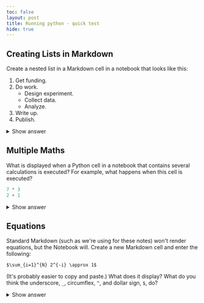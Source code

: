 ```yaml
---
toc: false
layout: post
title: Running python - quick test
hide: true
---
```


## Creating Lists in Markdown

Create a nested list in a Markdown cell in a notebook that looks like this:

1.  Get funding.
2.  Do work.
    *   Design experiment.
    *   Collect data.
    *   Analyze.
3.  Write up.
4.  Publish.

<details>
  <summary>Show answer</summary>

Note that the bullet list is indented 2 spaces so that it is inline with the items of the numbered list.
~~~
1.  Get funding.
2.  Do work.
    *   Design experiment.
    *   Collect data.
    *   Analyze.
3.  Write up.
4.  Publish.
~~~
</details>

## Multiple Maths

What is displayed when a Python cell in a notebook
that contains several calculations is executed?
For example, what happens when this cell is executed?

~~~python
7 * 3
2 + 1
~~~


<details>
  <summary>Show answer</summary>

Python returns the output of the last calculation. The output is:
~~~python
3
~~~
</details>

## Equations

Standard Markdown (such as we're using for these notes) won't render equations, but the Notebook will.
Create a new Markdown cell and enter the following:

~~~
$\sum_{i=1}^{N} 2^{-i} \approx 1$
~~~

(It's probably easier to copy and paste.) What does it display? What do you think the underscore, `_`, circumflex, `^`, and dollar sign, `$`, do?

<details>
  <summary>Show answer</summary>

The notebook shows the equation as it would be rendered from [LaTeX]() equation syntax.

- The dollar sign, `$`, is used to tell markdown that the text in between is a latex equation.
- underscore, `_`, is used for subscripts
- circumflex, `^`, is used for superscripts.
- A pair of curly braces, `{` and `}`, is used to group text together so that the statement `i=1` becomes the the subscript and `N` becomes the superscript.
- Similarly, `-i` is in curly braces to make the whole statement the superscript for `2`.
- `\sum` and `\approx` are latex commands for "sum over" and "approximate" symbols. 
</details>
